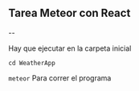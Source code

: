 ## Tarea Meteor con React 
--

Hay que ejecutar en la carpeta inicial

`cd WeatherApp`

`meteor`
Para correr el programa